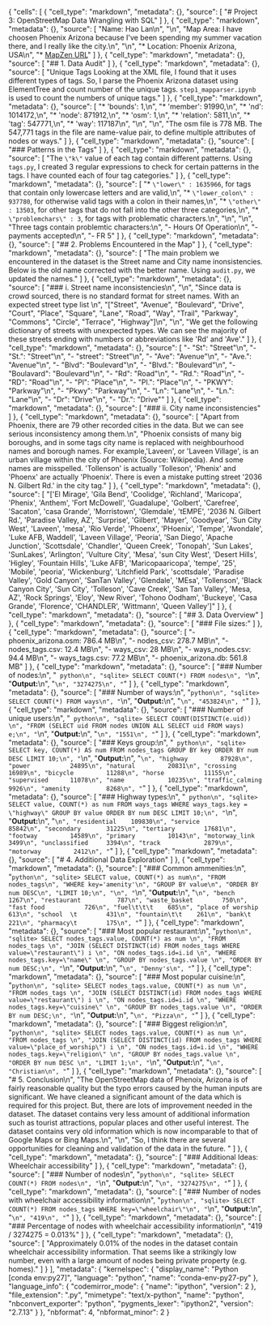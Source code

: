 {
 "cells": [
  {
   "cell_type": "markdown",
   "metadata": {},
   "source": [
    "# Project 3: OpenStreetMap Data Wrangling with SQL"
   ]
  },
  {
   "cell_type": "markdown",
   "metadata": {},
   "source": [
    "Name: Hao Lan\n",
    "\n",
    "Map Area: I have choosen Phoenix Arizona because I've been spending my summer vacation there, and I really like the city.\n",
    "\n",
    "* Location: Phoenix Arizona, USA\n",
    "* [MapZen URL](https://mapzen.com/data/metro-extracts/)"
   ]
  },
  {
   "cell_type": "markdown",
   "metadata": {},
   "source": [
    "## 1. Data Audit"
   ]
  },
  {
   "cell_type": "markdown",
   "metadata": {},
   "source": [
    "Unique Tags Looking at the XML file, I found that it uses different types of tags. So, I parse the Phoenix Arizona dataset using ElementTree and count number of the unique tags. `step1_mapparser.ipynb` is used to count the numbers of unique tags."
   ]
  },
  {
   "cell_type": "markdown",
   "metadata": {},
   "source": [
    "* 'bounds': 1,\n",
    "* 'member': 91990,\n",
    "* 'nd': 1014172,\n",
    "* 'node': 871912,\n",
    "* 'osm': 1,\n",
    "* 'relation': 5811,\n",
    "* 'tag': 547771,\n",
    "* 'way': 117187\n",
    "\n",
    "\n",
    "The osm file is 778 MB. The 547,771 tags in the file are name-value pair, to define multiple attributes of nodes or ways."
   ]
  },
  {
   "cell_type": "markdown",
   "metadata": {},
   "source": [
    "### Patterns in the Tags"
   ]
  },
  {
   "cell_type": "markdown",
   "metadata": {},
   "source": [
    "The `\"k\"` value of each tag contain different patterns. Using `tags.py`, I created  3 regular expressions to check for certain patterns in the tags. I have counted each of four tag categories."
   ]
  },
  {
   "cell_type": "markdown",
   "metadata": {},
   "source": [
    "*  `\"lower\" : 1635966`, for tags that contain only lowercase letters and are valid,\n",
    "*  `\"lower_colon\" : 937780`, for otherwise valid tags with a colon in their names,\n",
    "*  `\"other\" : 13503`, for other tags that do not fall into the other three categories,\n",
    "*  `\"problemchars\" : 3`, for tags with problematic characters.\n",
    "\n",
    "\n",
    "Three tags contain problemtic characters:\n",
    "- Hours Of Operation\n",
    "- payments accepted\n",
    "- FR 5"
   ]
  },
  {
   "cell_type": "markdown",
   "metadata": {},
   "source": [
    "## 2. Problems Encountered in the Map"
   ]
  },
  {
   "cell_type": "markdown",
   "metadata": {},
   "source": [
    "The main problem we encountered in the dataset is the Street name and City name inonsistencies. Below is the old name corrected with the better name. Using `audit.py`, we updated the names."
   ]
  },
  {
   "cell_type": "markdown",
   "metadata": {},
   "source": [
    "### i. Street name inconsistencies\n",
    "\n",
    "Since data is crowd sourced, there is no standard format for street names. With an expected street type list \n",
    "[\"Street\", \"Avenue\", \"Boulevard\", \"Drive\", \"Court\", \"Place\", \"Square\", \"Lane\", \"Road\", \"Way\", \"Trail\", \"Parkway\", \"Commons\", \"Circle\", \"Terrace\", \"Highway\"]\n",
    "\n",
    "We get the following dictionary of streets with unexpected types. We can see the majority of these streets ending with numbers or abbreviations like 'Rd' and 'Ave'."
   ]
  },
  {
   "cell_type": "markdown",
   "metadata": {},
   "source": [
    "- \"St\": \"Street\"\n",
    "- \"St.\": \"Street\"\n",
    "- \"street\": \"Street\"\n",
    "- \"Ave\": \"Avenue\"\n",
    "- \"Ave.\": \"Avenue\"\n",
    "- \"Blvd\": \"Boulevard\"\n",
    "- \"Blvd.\": \"Boulevard\"\n",
    "- \"Boulavard\": \"Boulevard\"\n",
    "- \"Rd\": \"Road\"\n",
    "- \"Rd.\": \"Road\"\n",
    "- \"RD\": \"Road\"\n",
    "- \"Pl\": \"Place\"\n",
    "- \"Pl.\": \"Place\"\n",
    "- \"PKWY\": \"Parkway\"\n",
    "- \"Pkwy\": \"Parkway\"\n",
    "- \"Ln\": \"Lane\"\n",
    "- \"Ln.\": \"Lane\"\n",
    "- \"Dr\": \"Drive\"\n",
    "- \"Dr.\": \"Drive\""
   ]
  },
  {
   "cell_type": "markdown",
   "metadata": {},
   "source": [
    "### ii. City name inconsistencies"
   ]
  },
  {
   "cell_type": "markdown",
   "metadata": {},
   "source": [
    "Apart from Phoenix, there are 79 other recorded cities in the data. But we can see serious inconsistency among them.\n",
    "Phoenix consists of many big boroughs, and in some tags city name is replaced with neighbourhood names and borough names. For example,'Laveen', or 'Laveen Village', is an urban village within the city of Phoenix (Source: Wikipedia). And some names are misspelled. 'Tollenson' is actually 'Tolleson', 'Phenix' and 'Phoenx' are actually 'Phoenix'. There is even a mistake putting street '2036 N. Gilbert Rd.' in the city tag."
   ]
  },
  {
   "cell_type": "markdown",
   "metadata": {},
   "source": [
    "['El Mirage', 'Gila Bend', 'Coolidge', 'Richland', 'Maricopa', 'Phenix', 'Anthem', 'Fort McDowell', 'Guadalupe', 'Golbert', 'Carefree', 'Sacaton', 'casa Grande', 'Morristown', 'Glemdale', 'tEMPE', '2036 N. Gilbert Rd.', 'Paradise Valley, AZ', 'Surprise', 'Gilbert', 'Mayer', 'Goodyear', 'Sun City West', 'Laveen', 'mesa', 'Rio Verde', 'Phoenx', 'PHoenix', 'Tempe', 'Avondale', 'Luke AFB, Waddell', 'Laveen Village', 'Peoria', 'San Diego', 'Apache Junction', 'Scottsdale', 'Chandler', 'Queen Creek', 'Tonopah', 'Sun Lakes', 'SunLakes', 'Arlington', 'Vulture City', 'Mesa', 'sun City West', 'Desert Hills', 'Higley', 'Fountain Hills', 'Luke AFB', 'Maricopaaricopa', 'tempe', '25', 'Mobile', 'peoria', 'Wickenburg', 'Litchfield Park', 'scottsdale', 'Paradise Valley', 'Gold Canyon', 'SanTan Valley', 'Glendale', 'MEsa', 'Tollenson', 'Black Canyon City', 'Sun City', 'Tolleson', 'Cave Creek', 'San Tan Valley', 'Mesa, AZ', 'Rock Springs', 'Eloy', 'New River', 'Tohono Oodham', 'Buckeye', 'Casa Grande', 'Florence', 'CHANDLER', 'Wittmann', 'Queen Valley']"
   ]
  },
  {
   "cell_type": "markdown",
   "metadata": {},
   "source": [
    "## 3. Data Overview"
   ]
  },
  {
   "cell_type": "markdown",
   "metadata": {},
   "source": [
    "### File sizes:"
   ]
  },
  {
   "cell_type": "markdown",
   "metadata": {},
   "source": [
    "- phoenix_arizona.osm: 786.4 MB\n",
    "- nodes_csv: 278.7 MB\n",
    "- nodes_tags.csv: 12.4 MB\n",
    "- ways_csv: 28 MB\n",
    "- ways_nodes.csv: 94.4 MB\n",
    "- ways_tags.csv: 77.2 MB\n",
    "- phoenix_arizona.db: 561.8 MB"
   ]
  },
  {
   "cell_type": "markdown",
   "metadata": {},
   "source": [
    "### Number of nodes:\n",
    "``` python\n",
    "sqlite> SELECT COUNT(*) FROM nodes\n",
    "```\n",
    "**Output:**\n",
    "```\n",
    "3274275\n",
    "```"
   ]
  },
  {
   "cell_type": "markdown",
   "metadata": {},
   "source": [
    "### Number of ways:\n",
    "```python\n",
    "sqlite> SELECT COUNT(*) FROM ways\n",
    "```\n",
    "**Output:**\n",
    "```\n",
    "453824\n",
    "```"
   ]
  },
  {
   "cell_type": "markdown",
   "metadata": {},
   "source": [
    "### Number of unique users:\n",
    "``` python\n",
    "sqlite> SELECT COUNT(DISTINCT(e.uid))          \n",
    "FROM (SELECT uid FROM nodes UNION ALL SELECT uid FROM ways) e;\n",
    "```\n",
    "**Output:**\n",
    "```\n",
    "1551\n",
    "```"
   ]
  },
  {
   "cell_type": "markdown",
   "metadata": {},
   "source": [
    "### Keys group:\n",
    "``` python\n",
    "sqlite> SELECT key, COUNT(*) AS num FROM nodes_tags GROUP BY key ORDER BY num DESC LIMIT 10;\n",
    "```\n",
    "**Output:**\n",
    "```\n",
    "highway         87928\n",
    "power           24895\n",
    "natural         20831\n",
    "crossing        16989\n",
    "bicycle         11288\n",
    "horse           11155\n",
    "supervised      11078\n",
    "name            10235\n",
    "traffic_calming  9926\n",
    "amenity          8268\n",
    "```"
   ]
  },
  {
   "cell_type": "markdown",
   "metadata": {},
   "source": [
    "### Highway types:\n",
    "``` python\n",
    "sqlite> SELECT value, COUNT(*) as num FROM ways_tags WHERE ways_tags.key = \"highway\" GROUP BY value ORDER BY num DESC LIMIT 10;\n",
    "```\n",
    "**Output:**\n",
    "```\n",
    "residential    109830\n",
    "service         85842\n",
    "secondary       31225\n",
    "tertiary        17681\n",
    "footway         14589\n",
    "primary         10143\n",
    "motorway_link    3499\n",
    "unclassified     3394\n",
    "track            2879\n",
    "motorway         2412\n",
    "```"
   ]
  },
  {
   "cell_type": "markdown",
   "metadata": {},
   "source": [
    "# 4. Additional Data Exploration"
   ]
  },
  {
   "cell_type": "markdown",
   "metadata": {},
   "source": [
    "### Common ammenities:\n",
    "```python\n",
    "sqlite> SELECT value, COUNT(*) as num\n",
    "FROM nodes_tags\n",
    "WHERE key='amenity'\n",
    "GROUP BY value\n",
    "ORDER BY num DESC\n",
    "LIMIT 10;\n",
    "\n",
    "```\n",
    "**Output:**\n",
    "```\n",
    "bench              1267\n",
    "restaurant          787\n",
    "waste_basket        750\n",
    "fast food           726\n",
    "fuel\t\t\t    685\n",
    "place of worship    613\n",
    "school  \t        431\n",
    "fountain\t\t    261\n",
    "bank\t            221\n",
    "pharmacy\t        175\n",
    "```"
   ]
  },
  {
   "cell_type": "markdown",
   "metadata": {},
   "source": [
    "### Most popular restaurant:\n",
    "```python\n",
    "sqlite> SELECT nodes_tags.value, COUNT(*) as num \n",
    "FROM nodes_tags \n",
    "JOIN (SELECT DISTINCT(id) FROM nodes_tags WHERE value=\"restaurant\") i \n",
    "ON nodes_tags.id=i.id \n",
    "WHERE nodes_tags.key=\"name\" \n",
    "GROUP BY nodes_tags.value \n",
    "ORDER BY num DESC;\n",
    "```\n",
    "**Output:**\n",
    "```\n",
    "Denny's\n",
    "```"
   ]
  },
  {
   "cell_type": "markdown",
   "metadata": {},
   "source": [
    "### Most popular cuisine:\n",
    "```python\n",
    "sqlite> SELECT nodes_tags.value, COUNT(*) as num \n",
    "FROM nodes_tags \n",
    "JOIN (SELECT DISTINCT(id) FROM nodes_tags WHERE value=\"restaurant\") i \n",
    "ON nodes_tags.id=i.id \n",
    "WHERE nodes_tags.key=\"cuisine\" \n",
    "GROUP BY nodes_tags.value \n",
    "ORDER BY num DESC;\n",
    "```\n",
    "**Output:**\n",
    "```\n",
    "Pizza\n",
    "```"
   ]
  },
  {
   "cell_type": "markdown",
   "metadata": {},
   "source": [
    "### Biggest religion:\n",
    "```python\n",
    "sqlite> SELECT nodes_tags.value, COUNT(*) as num \n",
    "FROM nodes_tags \n",
    "JOIN (SELECT DISTINCT(id) FROM nodes_tags WHERE value=\"place_of_worship\") i \n",
    "ON nodes_tags.id=i.id \n",
    "WHERE nodes_tags.key=\"religion\" \n",
    "GROUP BY nodes_tags.value \n",
    "ORDER BY num DESC \n",
    "LIMIT 1;\n",
    "```\n",
    "**Output:**\n",
    "```\n",
    "Christian\n",
    "```"
   ]
  },
  {
   "cell_type": "markdown",
   "metadata": {},
   "source": [
    "# 5. Conclusion\n",
    "The OpenStreetMap data of Phenoix, Arizona is of fairly reasonable quality but the typo errors caused by the human inputs are significant. We have cleaned a significant amount of the data which is required for this project. But, there are lots of improvement needed in the dataset. The dataset contains very less amount of additional information such as tourist attractions, popular places and other useful interest. The dataset contains very old information which is now incomparable to that of Google Maps or Bing Maps.\n",
    "\n",
    "So, I think there are several opportunities for cleaning and validation of the data in the future. "
   ]
  },
  {
   "cell_type": "markdown",
   "metadata": {},
   "source": [
    "### Additional Ideas: Wheelchair accessibility"
   ]
  },
  {
   "cell_type": "markdown",
   "metadata": {},
   "source": [
    "### Number of nodes\n",
    "```python\n",
    "sqlite> SELECT COUNT(*) FROM nodes\n",
    "```\n",
    "**Output:**\n",
    "```\n",
    "3274275\n",
    "```"
   ]
  },
  {
   "cell_type": "markdown",
   "metadata": {},
   "source": [
    "### Number of nodes with wheelchair accessibility information\n",
    "```python\n",
    "sqlite> SELECT COUNT(*) FROM nodes_tags WHERE key=\"wheelchair\"\n",
    "```\n",
    "**Output:**\n",
    "```\n",
    "419\n",
    "```"
   ]
  },
  {
   "cell_type": "markdown",
   "metadata": {},
   "source": [
    "### Percentage of nodes with wheelchair accessibility information\n",
    "419 / 3274275 = 0.013%"
   ]
  },
  {
   "cell_type": "markdown",
   "metadata": {},
   "source": [
    "Approximately 0.01% of the nodes in the dataset contain wheelchair accessibility information. That seems like a strikingly low number, even with a large amount of nodes being private property (e.g. homes)."
   ]
  }
 ],
 "metadata": {
  "kernelspec": {
   "display_name": "Python [conda env:py27]",
   "language": "python",
   "name": "conda-env-py27-py"
  },
  "language_info": {
   "codemirror_mode": {
    "name": "ipython",
    "version": 2
   },
   "file_extension": ".py",
   "mimetype": "text/x-python",
   "name": "python",
   "nbconvert_exporter": "python",
   "pygments_lexer": "ipython2",
   "version": "2.7.13"
  }
 },
 "nbformat": 4,
 "nbformat_minor": 2
}
